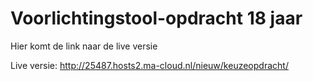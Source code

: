 # Voorlichtingstool-opdracht 18 jaar

Hier komt de link naar de live versie

Live versie: http://25487.hosts2.ma-cloud.nl/nieuw/keuzeopdracht/
